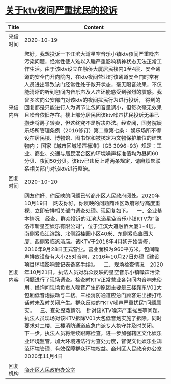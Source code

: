 # <a href="http://www.shangluo.gov.cn/zmhd/ldxxxx.jsp?urltype=leadermail.LeaderMailContentUrl&wbtreeid=1112&leadermailid=6536">关于ktv夜间严重扰民的投诉</a>
|Title|Content|
|:---:|---|
|来信时间|2020-10-19|
|来信内容|您好，我想投诉一下江滨大道星空音乐小镇ktv夜间严重噪声污染问题，经常性使人难以入睡严重影响精神状态无法正常工作生活。由于该ktv设立在融侨大厦居民楼内1至4层，安全通道的安全门开向院内，在ktv夜间营业时该通道安全门时常有人员进出导致该门经常性处于敞开状态，毫无隔音效果，不仅能清晰的听到包间内音乐声及人声还能感受到强烈的震感。我曾多次向公安部门对该ktv的夜间扰民行为进行投诉， 得到的回复都是只能进行人为调节让包间音量调小，但每次毫无效果且噪音依旧存在。楼上部分居民因该ktv噪声扰民投诉无果已搬走将房子转卖，但这终究不是解决办法。经查阅，国务院娱乐场所管理条例（2016修订）第二章第七条： 娱乐场所不得设在居民楼、博物馆、图书馆和被核定为文物保护单位的建筑物内； 国家《城市区域噪声标准》（GB 3096-93）规定：工业、商业、交通与居民混合区的环境噪声标准值均为昼间60分贝、夜间50分贝。该ktv已违反上述两条规定，请麻烦您联系相关部门对该ktv进行整治。|
|回复时间|2020-10-20|
|回复内容|网友你好，你反映的问题已转商州区人民政府阅处。2020年10月19日    网友你好，你反映的问题商州区政府领导高度重视，立即安排相关部门调查处理。现回复如下。    一、企业基本情况    经查，群众投诉的江滨大道星空音乐小镇KTV为“商洛市新星空娱乐有限公司”，位于江滨大道融侨大厦1-4层，南侧紧临江滨路、北侧距桂园小区40米、东侧紧临鑫园大厦、西侧紧临派酒店。该KTV于2016年4月初开始装修，2016年9月28日正式营业。营业面积为960平方米，包间噪声排放设备有大小25对音响，2016年10月27日办理《建设项目环境影响登记表备案手续》。    二、现场检查情况    2020年10月21日，执法人员对群众反映的星空音乐小镇噪声污染问题进行了现场调查。检查时KTV正常营业各包间内音响未使用，经询问现场负责人噪音产生的原因主要是三楼靠东V01大包厢低音炮振动与二楼、三楼消防通道应急门顾客进出接打电话时未及时关闭产生。群众反映的“KTV噪声严重扰民”问题属实。    三、查处整改情况    针对该KTV噪声严重扰民等问题，执法人员现场对该KTV拆除V01大包低音炮实施了拆除，同时要求对二楼、三楼消防通道应急门派专人执守并及时关闭。    下一步，执法人员将继续跟踪检查，进一步加强辖区文化娱乐业环境监管，加大环境违法行为查处力度，督促文化娱乐业规范环境管理，有效保障群众环境权益。商州区人民政府办公室2020年11月4日|
|回复机构|<a href="../../categories/agencies/商州区人民政府办公室.md">商州区人民政府办公室</a>|
